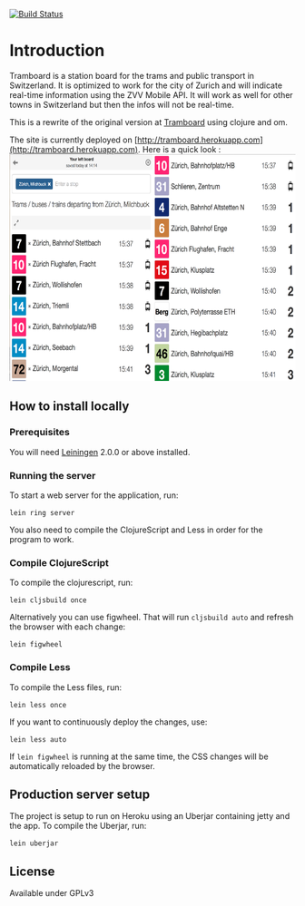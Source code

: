 [![Build Status](https://travis-ci.org/fterrier/tramboard-clj.svg)](https://travis-ci.org/fterrier/tramboard-clj)

# Introduction

Tramboard is a station board for the trams and public transport in Switzerland. It is optimized to work for the city of Zurich and will indicate real-time information using the ZVV Mobile API. It will work as well for other towns in Switzerland but then the infos will not be real-time.

This is a rewrite of the original version at [Tramboard](https://github.com/fterrier/tramboard) using clojure and om.

The site is currently deployed on [http://tramboard.herokuapp.com](http://tramboard.herokuapp.com). Here is a quick look :
<img src="screenshot.png" alt="Tramboard app" style="text-align:center;height:400px;"/>

## How to install locally

### Prerequisites

You will need [Leiningen][] 2.0.0 or above installed.

### Running the server

To start a web server for the application, run:

    lein ring server

You also need to compile the ClojureScript and Less in order for the program to work.

### Compile ClojureScript

To compile the clojurescript, run:

    lein cljsbuild once

Alternatively you can use figwheel. That will run `cljsbuild auto` and refresh the browser with each change:

    lein figwheel

### Compile Less

To compile the Less files, run:

    lein less once

If you want to continuously deploy the changes, use:

    lein less auto

If `lein figwheel` is running at the same time, the CSS changes will be automatically reloaded by the browser.

## Production server setup

The project is setup to run on Heroku using an Uberjar containing jetty and the app. To compile the Uberjar, run:

    lein uberjar

## License

Available under GPLv3

[leiningen]: https://github.com/technomancy/leiningen

